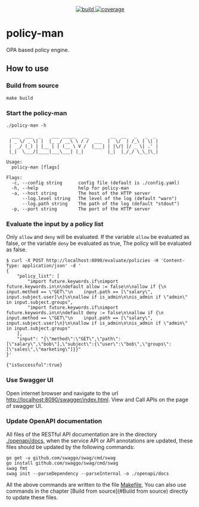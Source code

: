 <p align='center'>
<a href="https://github.com/eclipse-xpanse/policy-man/actions/workflows/ci.yml" target="_blank">
    <img src="https://github.com/eclipse-xpanse/policy-man/actions/workflows/ci.yml/badge.svg" alt="build">
</a>

<a href="https://opensource.org/licenses/Apache-2.0" target="_blank">
    <img src="https://img.shields.io/badge/License-Apache_2.0-blue.svg" alt="coverage">
  </a>
</p>

# policy-man
OPA based policy engine.

## How to use

### Build from source

```shell
make build
```

### Start the policy-man


```shell
./policy-man -h

  ___  ___  _    ___ _____   __        __  __   _   _  _
 | _ \/ _ \| |  |_ _/ __\ \ / /  ___  |  \/  | /_\ | \| |
 |  _/ (_) | |__ | | (__ \ V /  |___| | |\/| |/ _ \| .' |
 |_|  \___/|____|___\___| |_|         |_|  |_/_/ \_\_|\_|

Usage:
  policy-man [flags]

Flags:
  -c, --config string      config file (default is ./config.yaml)
  -h, --help               help for policy-man
  -a, --host string        The host of the HTTP server
      --log.level string   The level of the log (default "warn")
      --log.path string    The path of the log (default "stdout")
  -p, --port string        The port of the HTTP server
```

### Evaluate the input by a policy list

Only `allow` and `deny` will be evaluated. If the variable `allow` be evaluated as false, or the variable `deny` be 
evaluated as true, The policy will be evaluated as false.

```shell
$ curl -X POST http://localhost:8090/evaluate/policies -H 'Content-Type: application/json' -d '
{
    "policy_list": [
        "import future.keywords.if\nimport future.keywords.in\n\ndefault allow := false\n\nallow if {\n    input.method == \"GET\"\n    input.path == [\"salary\", input.subject.user]\n}\n\nallow if is_admin\n\nis_admin if \"admin\" in input.subject.groups",
        "import future.keywords.if\nimport future.keywords.in\n\ndefault deny := false\n\nallow if {\n    input.method == \"GET\"\n    input.path == [\"salary\", input.subject.user]\n}\n\nallow if is_admin\n\nis_admin if \"admin\" in input.subject.groups"
    ],
    "input": "{\"method\":\"GET\",\"path\":[\"salary\",\"bob\"],\"subject\":{\"user\":\"bob\",\"groups\":[\"sales\",\"marketing\"]}}"
}'
 
{"isSuccessful":true}
```

### Use Swagger UI

Open internet browser and navigate to the url [http://localhost:8090/swagger/index.html](http://localhost:8090/swagger/index.html).
View and Call APIs on the page of swagger UI.

### Update OpenAPI documentation

All files of the RESTful API documentation are in the directory [./openapi/docs](./openapi/docs), when the service API
or API annotations are updated, these files should be updated by the following commands:

```shell
go get -u github.com/swaggo/swag/cmd/swag
go install github.com/swaggo/swag/cmd/swag
swag fmt
swag init --parseDependency --parseInternal -o ./openapi/docs
```

All the above commands are written to the file [Makefile](./Makefile), You can also use commands in the chapter
[Build from source](#Build from source) directly to update these files.